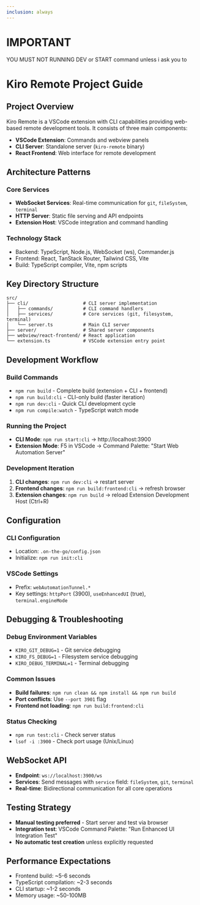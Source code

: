 ```yaml
---
inclusion: always
---
```

# IMPORTANT
YOU MUST NOT RUNNING DEV or START command unless i ask you to
# Kiro Remote Project Guide

## Project Overview
Kiro Remote is a VSCode extension with CLI capabilities providing web-based remote development tools. It consists of three main components:
- **VSCode Extension**: Commands and webview panels
- **CLI Server**: Standalone server (`kiro-remote` binary) 
- **React Frontend**: Web interface for remote development

## Architecture Patterns

### Core Services
- **WebSocket Services**: Real-time communication for `git`, `fileSystem`, `terminal`
- **HTTP Server**: Static file serving and API endpoints
- **Extension Host**: VSCode integration and command handling

### Technology Stack
- Backend: TypeScript, Node.js, WebSocket (ws), Commander.js
- Frontend: React, TanStack Router, Tailwind CSS, Vite
- Build: TypeScript compiler, Vite, npm scripts

## Key Directory Structure
```
src/
├── cli/                    # CLI server implementation
│   ├── commands/           # CLI command handlers  
│   ├── services/           # Core services (git, filesystem, terminal)
│   └── server.ts           # Main CLI server
├── server/                 # Shared server components
├── webview/react-frontend/ # React application
└── extension.ts            # VSCode extension entry point
```

## Development Workflow

### Build Commands
- `npm run build` - Complete build (extension + CLI + frontend)
- `npm run build:cli` - CLI-only build (faster iteration)
- `npm run dev:cli` - Quick CLI development cycle
- `npm run compile:watch` - TypeScript watch mode

### Running the Project
- **CLI Mode**: `npm run start:cli` → http://localhost:3900
- **Extension Mode**: F5 in VSCode → Command Palette: "Start Web Automation Server"

### Development Iteration
1. **CLI changes**: `npm run dev:cli` → restart server
2. **Frontend changes**: `npm run build:frontend:cli` → refresh browser
3. **Extension changes**: `npm run build` → reload Extension Development Host (Ctrl+R)

## Configuration

### CLI Configuration
- Location: `.on-the-go/config.json`
- Initialize: `npm run init:cli`

### VSCode Settings
- Prefix: `webAutomationTunnel.*`
- Key settings: `httpPort` (3900), `useEnhancedUI` (true), `terminal.engineMode`

## Debugging & Troubleshooting

### Debug Environment Variables
- `KIRO_GIT_DEBUG=1` - Git service debugging
- `KIRO_FS_DEBUG=1` - Filesystem service debugging  
- `KIRO_DEBUG_TERMINAL=1` - Terminal debugging

### Common Issues
- **Build failures**: `npm run clean && npm install && npm run build`
- **Port conflicts**: Use `--port 3901` flag
- **Frontend not loading**: `npm run build:frontend:cli`

### Status Checking
- `npm run test:cli` - Check server status
- `lsof -i :3900` - Check port usage (Unix/Linux)

## WebSocket API
- **Endpoint**: `ws://localhost:3900/ws`
- **Services**: Send messages with `service` field: `fileSystem`, `git`, `terminal`
- **Real-time**: Bidirectional communication for all core operations

## Testing Strategy
- **Manual testing preferred** - Start server and test via browser
- **Integration test**: VSCode Command Palette: "Run Enhanced UI Integration Test"
- **No automatic test creation** unless explicitly requested

## Performance Expectations
- Frontend build: ~5-6 seconds
- TypeScript compilation: ~2-3 seconds  
- CLI startup: ~1-2 seconds
- Memory usage: ~50-100MB